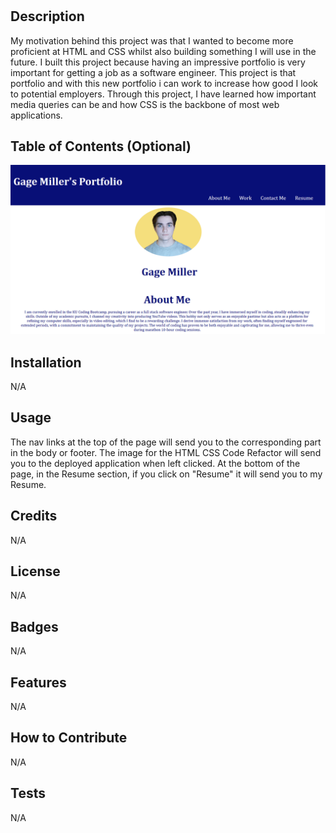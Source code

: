 # <KU-Homework2>

## Description

My motivation behind this project was that I wanted to become more proficient at HTML and CSS whilst also building something I will use in the future. I built this project because having an impressive portfolio is very important for getting a job as a software engineer. This project is that portfolio and with this new portfolio i can work to increase how good I look to potential employers. Through this project, I have learned how important media queries can be and how CSS is the backbone of most web applications.

## Table of Contents (Optional)

![Screenshot of Deployed Application](stuffnjunk.png)

## Installation

N/A

## Usage

The nav links at the top of the page will send you to the corresponding part in the body or footer. The image for the HTML CSS Code Refactor will send you to the deployed application when left clicked. At the bottom of the page, in the Resume section, if you click on "Resume" it will send you to my Resume.

## Credits

N/A

## License

N/A

## Badges

N/A

## Features

N/A

## How to Contribute

N/A

## Tests

N/A